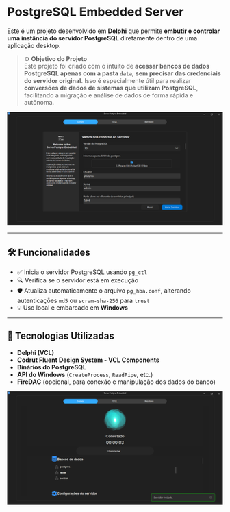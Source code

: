 # PostgreSQL Embedded Server

Este é um projeto desenvolvido em **Delphi** que permite **embutir e controlar uma instância do servidor PostgreSQL** diretamente dentro de uma aplicação desktop.

> ⚙️ **Objetivo do Projeto**  
> Este projeto foi criado com o intuito de **acessar bancos de dados PostgreSQL apenas com a pasta `data`**, **sem precisar das credenciais do servidor original**. Isso é especialmente útil para realizar **conversões de dados de sistemas que utilizam PostgreSQL**, facilitando a migração e análise de dados de forma rápida e autônoma.

![Tela de Configuração do Servidor](assets/ServerPostgreSQLCap1.png)

---

## 🛠 Funcionalidades

- ✅ Inicia o servidor PostgreSQL usando `pg_ctl`
- 🔍 Verifica se o servidor está em execução
- 🛡 Atualiza automaticamente o arquivo `pg_hba.conf`, alterando autenticações `md5` ou `scram-sha-256` para `trust`
- 💡 Uso local e embarcado em **Windows**

---

## 🧰 Tecnologias Utilizadas

- **Delphi (VCL)**
- **Codrut Fluent Design System - VCL Components**
- **Binários do PostgreSQL**
- **API do Windows** (`CreateProcess`, `ReadPipe`, etc.)
- **FireDAC** (opcional, para conexão e manipulação dos dados do banco)

![Servidor em Execução](assets/ServerPostgreSQLCap2.png)

